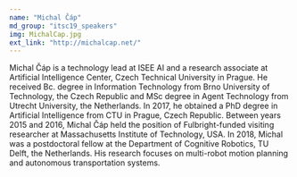 ```yaml
---
name: "Michal Čáp"
md_group: "itsc19_speakers"
img: MichalCap.jpg
ext_link: "http://michalcap.net/"
---
```


Michal Čáp is a technology lead at ISEE AI and a research associate at Artificial Intelligence Center, Czech Technical University in Prague. He received Bc. degree in Information Technology from Brno University of Technology, the Czech Republic and MSc degree in Agent Technology from Utrecht University, the Netherlands. In 2017, he obtained a PhD degree in Artificial Intelligence from CTU in Prague, Czech Republic. Between years 2015 and 2016, Michal Čáp held the position of Fulbright-funded visiting researcher at Massachusetts Institute of Technology, USA. In 2018, Michal was a postdoctoral fellow at the Department of Cognitive Robotics, TU Delft, the Netherlands. His research focuses on multi-robot motion planning and autonomous transportation systems.
